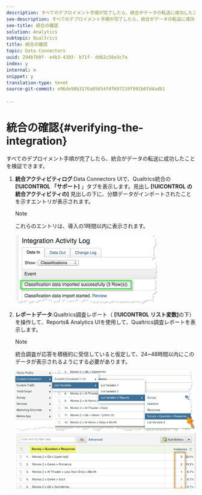 ```yaml
---
description: すべてのデプロイメント手順が完了したら、統合がデータの転送に成功したことを検証できます。
seo-description: すべてのデプロイメント手順が完了したら、統合がデータの転送に成功したことを検証できます。
seo-title: 統合の確認
solution: Analytics
subtopic: Qualtrics
title: 統合の確認
topic: Data Connectors
uuid: 294b7b0f- e4b3-4393- b71f- dd62c56e3c7a
index: y
internal: n
snippet: y
translation-type: tm+mt
source-git-commit: e96de98b3176a05654fdf697210f992b0fd4adb1

---
```



# 統合の確認{#verifying-the-integration}

すべてのデプロイメント手順が完了したら、統合がデータの転送に成功したことを検証できます。

1. **統合アクティビティログ**:Data Connectors UIで、Qualtrics統合の **[!UICONTROL 「サポート]** 」タブを表示します。見出し **[!UICONTROL の統合アクティビティの]** 見出しの下に、分類データがインポートされたことを示すエントリが表示されます。

   >[!NOTE]
   >
   >これらのエントリは、導入の1時間以内に表示されます。

   ![](assets/verify-1.png)

1. **レポートデータ**:Qualtrics調査レポート（ **[!UICONTROL リスト変数]**&#x200B;の下）を操作して、Reports&amp; Analytics UIを使用して、Qualtrics調査レポートを表示します。

   >[!NOTE]
   >
   >統合調査が応答を積極的に受信していると仮定して、24~48時間以内にこのデータが表示されるようにする必要があります。

   ![](assets/verify-2.png) ![](assets/verify-3.png)

